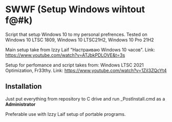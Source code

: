 # SWWF (Setup Windows wihtout f@#k) 

Script that setup Windows 10 to my personal prefrences. Tested on Windows 10 LTSC 1809, Windows 10 LTSC21H2, Windows 10 Pro 21H2

Main setup take from Izzy Laif "Настраиваю Windows 10 часов". Link: https://www.youtube.com/watch?v=ATJbkPDLOVE&t=3s

Setup for perfomance and script takes from: Windows LTSC 2021 Optimization, Fr33thy. Link: https://www.youtube.com/watch?v=1ZiI3ZQcYt4

## Installation

Just put everything from repository to C drive and run _PostInstall.cmd as a **Administrator**

Preferable use with Izzy Laif setup of portable programs.
